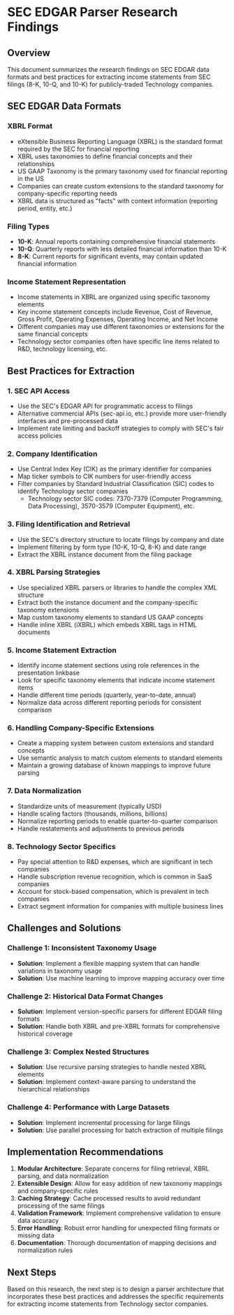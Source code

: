 # SEC EDGAR Parser Research Findings

## Overview
This document summarizes the research findings on SEC EDGAR data formats and best practices for extracting income statements from SEC filings (8-K, 10-Q, and 10-K) for publicly-traded Technology companies.

## SEC EDGAR Data Formats

### XBRL Format
- eXtensible Business Reporting Language (XBRL) is the standard format required by the SEC for financial reporting
- XBRL uses taxonomies to define financial concepts and their relationships
- US GAAP Taxonomy is the primary taxonomy used for financial reporting in the US
- Companies can create custom extensions to the standard taxonomy for company-specific reporting needs
- XBRL data is structured as "facts" with context information (reporting period, entity, etc.)

### Filing Types
- **10-K**: Annual reports containing comprehensive financial statements
- **10-Q**: Quarterly reports with less detailed financial information than 10-K
- **8-K**: Current reports for significant events, may contain updated financial information

### Income Statement Representation
- Income statements in XBRL are organized using specific taxonomy elements
- Key income statement concepts include Revenue, Cost of Revenue, Gross Profit, Operating Expenses, Operating Income, and Net Income
- Different companies may use different taxonomies or extensions for the same financial concepts
- Technology sector companies often have specific line items related to R&D, technology licensing, etc.

## Best Practices for Extraction

### 1. SEC API Access
- Use the SEC's EDGAR API for programmatic access to filings
- Alternative commercial APIs (sec-api.io, etc.) provide more user-friendly interfaces and pre-processed data
- Implement rate limiting and backoff strategies to comply with SEC's fair access policies

### 2. Company Identification
- Use Central Index Key (CIK) as the primary identifier for companies
- Map ticker symbols to CIK numbers for user-friendly access
- Filter companies by Standard Industrial Classification (SIC) codes to identify Technology sector companies
  - Technology sector SIC codes: 7370-7379 (Computer Programming, Data Processing), 3570-3579 (Computer Equipment), etc.

### 3. Filing Identification and Retrieval
- Use the SEC's directory structure to locate filings by company and date
- Implement filtering by form type (10-K, 10-Q, 8-K) and date range
- Extract the XBRL instance document from the filing package

### 4. XBRL Parsing Strategies
- Use specialized XBRL parsers or libraries to handle the complex XML structure
- Extract both the instance document and the company-specific taxonomy extensions
- Map custom taxonomy elements to standard US GAAP concepts
- Handle inline XBRL (iXBRL) which embeds XBRL tags in HTML documents

### 5. Income Statement Extraction
- Identify income statement sections using role references in the presentation linkbase
- Look for specific taxonomy elements that indicate income statement items
- Handle different time periods (quarterly, year-to-date, annual)
- Normalize data across different reporting periods for consistent comparison

### 6. Handling Company-Specific Extensions
- Create a mapping system between custom extensions and standard concepts
- Use semantic analysis to match custom elements to standard elements
- Maintain a growing database of known mappings to improve future parsing

### 7. Data Normalization
- Standardize units of measurement (typically USD)
- Handle scaling factors (thousands, millions, billions)
- Normalize reporting periods to enable quarter-to-quarter comparison
- Handle restatements and adjustments to previous periods

### 8. Technology Sector Specifics
- Pay special attention to R&D expenses, which are significant in tech companies
- Handle subscription revenue recognition, which is common in SaaS companies
- Account for stock-based compensation, which is prevalent in tech companies
- Extract segment information for companies with multiple business lines

## Challenges and Solutions

### Challenge 1: Inconsistent Taxonomy Usage
- **Solution**: Implement a flexible mapping system that can handle variations in taxonomy usage
- **Solution**: Use machine learning to improve mapping accuracy over time

### Challenge 2: Historical Data Format Changes
- **Solution**: Implement version-specific parsers for different EDGAR filing formats
- **Solution**: Handle both XBRL and pre-XBRL formats for comprehensive historical coverage

### Challenge 3: Complex Nested Structures
- **Solution**: Use recursive parsing strategies to handle nested XBRL elements
- **Solution**: Implement context-aware parsing to understand the hierarchical relationships

### Challenge 4: Performance with Large Datasets
- **Solution**: Implement incremental processing for large filings
- **Solution**: Use parallel processing for batch extraction of multiple filings

## Implementation Recommendations

1. **Modular Architecture**: Separate concerns for filing retrieval, XBRL parsing, and data normalization
2. **Extensible Design**: Allow for easy addition of new taxonomy mappings and company-specific rules
3. **Caching Strategy**: Cache processed results to avoid redundant processing of the same filings
4. **Validation Framework**: Implement comprehensive validation to ensure data accuracy
5. **Error Handling**: Robust error handling for unexpected filing formats or missing data
6. **Documentation**: Thorough documentation of mapping decisions and normalization rules

## Next Steps
Based on this research, the next step is to design a parser architecture that incorporates these best practices and addresses the specific requirements for extracting income statements from Technology sector companies.

